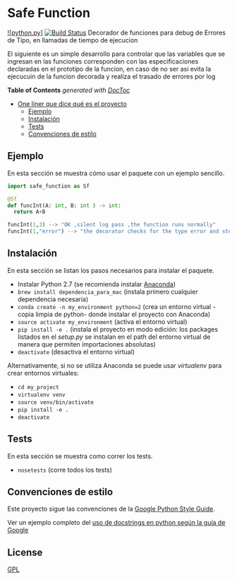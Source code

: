 
Safe Function
===

[![python.py]](https://github.com/Enocitta/safe_function?branch=master)
[![Build Status](https://travis-ci.org/abenassi/Project-Example-1.svg)](https://travis-ci.org/abenassi/Project-Example-1)
Decorador de funciones para debug de Errores de Tipo, en llamadas de tiempo de ejecucion

El siguiente es un simple desarrollo para controlar que las variables que se ingresan en las funciones corresponden con las especificaciones declaradas en el prototipo de la funcion, en caso de no ser asi evita la ejecucuin de la funcion decorada y realiza el trasado de errores por log


<!-- START doctoc generated TOC please keep comment here to allow auto update -->
<!-- DON'T EDIT THIS SECTION, INSTEAD RE-RUN doctoc TO UPDATE -->
**Table of Contents**  *generated with [DocToc](https://github.com/thlorenz/doctoc)*

- [One liner que dice qué es el proyecto](#one-liner-que-dice-qu%C3%A9-es-el-proyecto)
  - [Ejemplo](#ejemplo)
  - [Instalación](#instalaci%C3%B3n)
  - [Tests](#tests)
  - [Convenciones de estilo](#convenciones-de-estilo)

<!-- END doctoc generated TOC please keep comment here to allow auto update -->

## Ejemplo

En esta sección se muestra cómo usar el paquete con un ejemplo sencillo.

```python
import safe_function as Sf

@Sf
def funcInt(A: int, B: int ) -> int:
  return A+B

funcInt(1,3) --> "OK ,silent log pass ,the function runs normally"
funcInt(1,"error") --> "the decorator checks for the type error and stops execution"

```

## Instalación

En esta sección se listan los pasos necesarios para instalar el paquete.

- Instalar Python 2.7 (se recomienda instalar [Anaconda](https://www.continuum.io/downloads))
- `brew install dependencia_para_mac` (instala primero cualquier dependencia necesaria)
- `conda create -n my_environment python=2` (crea un entorno virtual -copia limpia de python- donde instalar el proyecto con Anaconda)
- `source activate my_environment` (activa el entorno virtual)
- `pip install -e .` (instala el proyecto en modo edición: los packages listados en el *setup.py* se instalan en el path del entorno virtual de manera que permiten importaciones absolutas)
- `deactivate` (desactiva el entorno virtual)

Alternativamente, si no se utiliza Anaconda se puede usar *virtualenv* para crear entornos virtuales:

- `cd my_project`
- `virtualenv venv`
- `source venv/bin/activate`
- `pip install -e .`
- `deactivate`

## Tests

En esta sección se muestra como correr los tests.

- `nosetests` (corre todos los tests)

## Convenciones de estilo

Este proyecto sigue las convenciones de la [Google Python Style Guide](https://google.github.io/styleguide/pyguide.html).

Ver un ejemplo completo del [uso de docstrings en python según la guía de Google](http://sphinxcontrib-napoleon.readthedocs.org/en/latest/example_google.html#example-google)

## License
[GPL](https://www.gnu.org/licenses/gpl-3.0.html)
